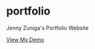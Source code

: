 # portfolio
Jenny Zuniga's Portfolio Website

[View My Demo](https://jennymarie93.github.io/portfolio)
